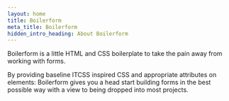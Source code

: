 ```yaml
---
layout: home
title: Boilerform
meta_title: Boilerform
hidden_intro_heading: About Boilerform
---
```

Boilerform is a little HTML and CSS boilerplate to take the pain away from working with forms. 

By providing baseline ITCSS inspired CSS and appropriate attributes on elements: Boilerform gives you a head start building forms in the best possible way with a view to being dropped into most projects.